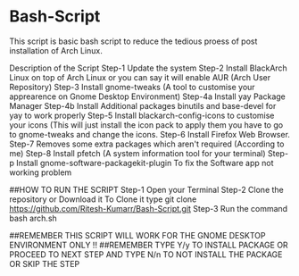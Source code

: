 # Bash-Script
This script is basic bash script to reduce the tedious proess of post installation of Arch Linux.

Description of the Script
Step-1 Update the system
Step-2 Install BlackArch Linux on top of Arch Linux or you can say it will enable AUR (Arch User Repository) 
Step-3 Install gnome-tweaks (A tool to customise your apprearence on Gnome Desktop Environment)
Step-4a Install yay Package Manager
Step-4b Install Additional packages binutils and base-devel for yay to work properly
Step-5 Install blackarch-config-icons to customise your icons (This will just install the icon pack to apply them you have to go to gnome-tweaks and change        the icons.
Step-6 Install Firefox Web Browser.
Step-7 Removes some extra packages which aren't required (According to me)
Step-8 Install pfetch (A system information tool for your terminal)
Step-p Install gnome-software-packagekit-plugin To fix the Software app not working problem

##HOW TO RUN THE SCRIPT 
Step-1 Open your Terminal
Step-2 Clone the repository or Download it
	   To Clone it type git clone https://github.com/Ritesh-Kumarr/Bash-Script.git
Step-3 Run the command 
	   bash arch.sh

##REMEMBER THIS SCRIPT WILL WORK FOR THE GNOME DESKTOP ENVIRONMENT ONLY !!
##REMEMBER TYPE Y/y TO INSTALL PACKAGE OR PROCEED TO NEXT STEP AND TYPE N/n TO NOT  INSTALL THE PACKAGE OR SKIP THE STEP

